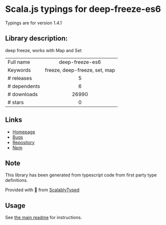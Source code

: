 
# Scala.js typings for deep-freeze-es6

Typings are for version 1.4.1

## Library description:
deep freeze, works with Map and Set

|                    |                 |
| ------------------ | :-------------: |
| Full name          | deep-freeze-es6 |
| Keywords           | freeze, deep-freeze, set, map |
| # releases         | 5 |
| # dependents       | 6 |
| # downloads        | 26990 |
| # stars            | 0 |

## Links
- [Homepage](https://github.com/christophehurpeau/deep-freeze-es6#readme)
- [Bugs](https://github.com/christophehurpeau/deep-freeze-es6/issues)
- [Repository](https://github.com/christophehurpeau/deep-freeze-es6)
- [Npm](https://www.npmjs.com/package/deep-freeze-es6)
    


## Note
This library has been generated from typescript code from first party type definitions.

Provided with :purple_heart: from [ScalablyTyped](https://github.com/oyvindberg/ScalablyTyped)

## Usage
See [the main readme](../../readme.md) for instructions.


